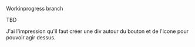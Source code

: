 Workinprogress branch

TBD

J'ai l'impression qu'il faut créer une div autour du bouton et de l'icone pour pouvoir agir dessus.
